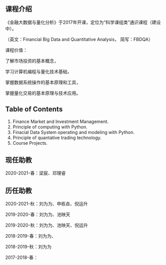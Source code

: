 ## 课程介绍
《金融大数据与量化分析》于2017年开课，定位为“科学课组类”通识课程（建设中）。

（英文：Financial Big Data and Quantitative Analysis， 简写：FBDQA）

课程价值：

了解市场投资的基本概念，

学习计算机编程与量化技术基础，

掌握数据系统操作的基本原理和工具，

掌握量化交易的基本原理与技术应用。

## Table of Contents

1. Finance Market and Investment Management.
2. Principle of computing with Python. 
3. Finacial Data System operating and modeling with Python.
4. Principle of quantative trading technology.
4. Course Projects.

## 现任助教

2020-2021-春：梁宸、邓理睿



## 历任助教

2020-2021-秋：刘为为、申栋垚、倪运升

2019-2020-春：刘为为、池映天

2019-2020-秋：刘为为、池映天、倪运升

2018-2019-春：刘为为、

2018-2019-秋：刘为为

2017-2018-春：




